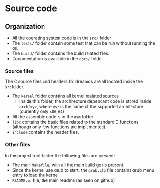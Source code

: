 # Source code

## Organization

* All the operating system code is in the `src/` folder
* The `tests/` folder contain some test that can be run without running the os.
* The `build/` folder contains the build related files.
* Documentation is available in the `docs/` folder.


### Source files

The C source files and headers for dreamos are all located inside the `src`folder.

* The `kernel` folder contains all kernel realated sources
    - Inside this folder, the  architecture dependant code is stored inside `arch/xyz`, where `xyz` is the name of the supported architecture (currently only `x86_64`)
* All the assembly code is in the `asm` folder
* `libc` contains the basic files related to the standard C functions (although only few functions are implemented).
* `include` contains the header files.


### Other files

In the project root folder the following files are present:

* The main `Makefile`, with all the main  build goals present.
* Since the kernel use grub to start, the `grub.cfg` file contains grub menu entry to load the kernel
* `README.md` file, the main readme (as seen on github)
